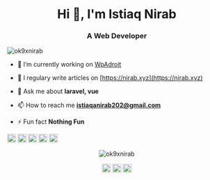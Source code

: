 <h1 align="center">Hi 👋, I'm Istiaq Nirab</h1>
<h3 align="center">A Web Developer</h3>
<p align="left"> <img src="https://komarev.com/ghpvc/?username=ok9xnirab" alt="ok9xnirab" /> </p>

- 🔭 I’m currently working on [WpAdroit](https://wpadroit.com)

- 📝 I regulary write articles on [https://nirab.xyz](https://nirab.xyz)

- 💬 Ask me about **laravel, vue**

- 📫 How to reach me **istiaqanirab202@gmail.com**

- ⚡ Fun fact **Nothing Fun**

<p align="left"><img src="https://konpa.github.io/devicon/devicon.git/icons/vuejs/vuejs-original-wordmark.svg" alt="vuejs" width="20" height="20"/> <img src="https://konpa.github.io/devicon/devicon.git/icons/javascript/javascript-original.svg" alt="javascript" width="20" height="20"/> <img src="https://konpa.github.io/devicon/devicon.git/icons/laravel/laravel-plain-wordmark.svg" alt="laravel" width="20" height="20"/> <img src="https://konpa.github.io/devicon/devicon.git/icons/php/php-original.svg" alt="php" width="20" height="20"/> <img src="https://konpa.github.io/devicon/devicon.git/icons/python/python-original-wordmark.svg" alt="python" width="20" height="20"/></p><p align="center"> <img src="https://github-readme-stats.vercel.app/api?username=ok9xnirab&show_icons=true" alt="ok9xnirab" /> </p>

<p align="center">
<a href="https://dev.to/ok9xnirab" target="blank"><img align="center" src="https://cdn.jsdelivr.net/npm/simple-icons@3.0.1/icons/dev-dot-to.svg" alt="ok9xnirab" height="20" width="20" /></a>
<a href="https://twitter.com/ok9xnirab" target="blank"><img align="center" src="https://cdn.jsdelivr.net/npm/simple-icons@3.0.1/icons/twitter.svg" alt="ok9xnirab" height="20" width="20" /></a>
<a href="https://fb.com/ok9xnirab" target="blank"><img align="center" src="https://cdn.jsdelivr.net/npm/simple-icons@3.0.1/icons/facebook.svg" alt="ok9xnirab" height="20" width="20" /></a>
</p>
